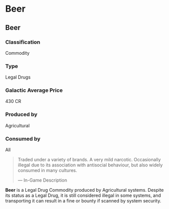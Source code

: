 # Beer
## Beer

		

### Classification

Commodity

### Type

Legal Drugs

### Galactic Average Price

430 CR

### Produced by

Agricultural

### Consumed by

All

> 
> 
> Traded under a variety of brands. A very mild narcotic. Occasionally illegal due to its association with antisocial behaviour, but also widely consumed in many cultures.
> 
> 
> — In-Game Description
> 

**Beer** is a Legal Drug Commodity produced by Agricultural systems. Despite its status as a Legal Drug, it is still considered illegal in some systems, and transporting it can result in a fine or bounty if scanned by system security.